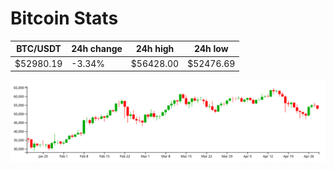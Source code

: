 # Bitcoin Stats

BTC/USDT|24h change|24h high|24h low|
|---|---|---|---|
|$52980.19|-3.34%|$56428.00|$52476.69|

<img src="./chart.svg">
